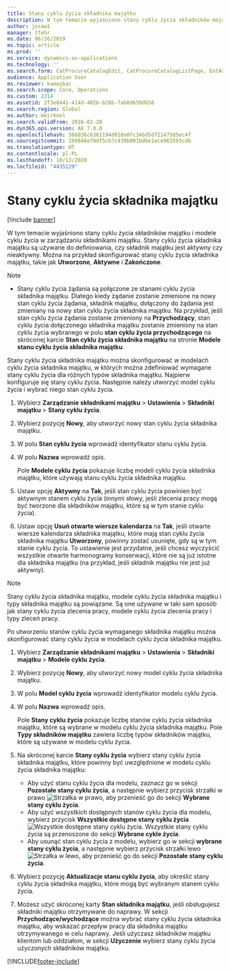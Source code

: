 ```yaml
---
title: Stany cyklu życia składnika majątku
description: W tym temacie wyjaśniono stany cyklu życia składników majątku i modele cyklu życia w zarządzaniu składnikami majątku.
author: josaw1
manager: tfehr
ms.date: 06/26/2019
ms.topic: article
ms.prod: ''
ms.service: dynamics-ax-applications
ms.technology: ''
ms.search.form: CatProcureCatalogEdit, CatProcureCatalogListPage, EntAssetLifecycleModelStateNext, EntAssetObjectLifecycleState, EntAssetLifecycleStateUpdate, EntAssetObjectLifecycleModel
audience: Application User
ms.reviewer: kamaybac
ms.search.scope: Core, Operations
ms.custom: 2214
ms.assetid: 2f3e0441-414d-402b-b28b-7ab0d650d658
ms.search.region: Global
ms.author: mkirknel
ms.search.validFrom: 2016-02-28
ms.dyn365.ops.version: AX 7.0.0
ms.openlocfilehash: 566036c6361194d910a0fc34bd5d72147585ec4f
ms.sourcegitcommit: 199848e78df5cb7c439b001bdbe1ece963593cdb
ms.translationtype: HT
ms.contentlocale: pl-PL
ms.lasthandoff: 10/13/2020
ms.locfileid: "4435129"
---
```

# <a name="asset-lifecycle-states"></a>Stany cyklu życia składnika majątku

[!include [banner](../../includes/banner.md)]

 

W tym temacie wyjaśniono stany cyklu życia składników majątku i modele cyklu życia w zarządzaniu składnikami majątku. Stany cyklu życia składnika majątku są używane do definiowania, czy składnik majątku jest aktywny czy nieaktywny. Można na przykład skonfigurować stany cyklu życia składnika majątku, takie jak **Utworzone**, **Aktywne** i **Zakończone**.

> [!NOTE]
> - Stany cyklu życia żądania są połączone ze stanami cyklu życia składnika majątku. Dlatego kiedy żądanie zostanie zmienione na nowy stan cyklu życia żądania, składnik majątku, dołączony do żądania jest zmieniany na nowy stan cyklu życia składnika majątku. Na przykład, jeśli stan cyklu życia żądania zostanie zmieniony na **Przychodzący**, stan cyklu życia dołączonego składnika majątku zostanie zmieniony na stan cyklu życia wybranego w polu **stan cyklu życia przychodzącego** na skróconej karcie **Stan cyklu życia składnika majątku** na stronie **Modele stanu cyklu życia składnika majątku**. 


Stany cyklu życia składnika majątku można skonfigurować w modelach cyklu życia składnika majątku, w których można zdefiniować wymagane stany cyklu życia dla różnych typów składnika majątku. Najpierw konfiguruje się stany cyklu życia. Następnie należy utworzyć model cyklu życia i wybrać niego stan cyklu życia.

1. Wybierz **Zarządzanie składnikami majątku** \> **Ustawienia** \> **Składniki majątku** \> **Stany cyklu życia**.
2. Wybierz pozycję **Nowy**, aby utworzyć nowy stan cyklu życia składnika majątku.
3. W polu **Stan cyklu życia** wprowadź identyfikator stanu cyklu życia.
4. W polu **Nazwa** wprowadź opis.

    Pole **Modele cyklu życia** pokazuje liczbę modeli cyklu życia składnika majątku, które używają stanu cyklu życia składnika majątku.

5. Ustaw opcję **Aktywny** na **Tak**, jeśli stan cyklu życia powinien być aktywnym stanem cyklu życia (innymi słowy, jeśli zlecenia pracy mogą być tworzone dla składników majątku, które są w tym stanie cyklu życia).
6. Ustaw opcję **Usuń otwarte wiersze kalendarza** na **Tak**, jeśli otwarte wiersze kalendarza składnika majątku, które mają stan cyklu życia składnika majątku **Utworzony**, powinny zostać usunięte, gdy są w tym stanie cyklu życia. To ustawienie jest przydatne, jeśli chcesz wyczyścić wszystkie otwarte harmonogramy konserwacji, które nie są już istotne dla składnika majątku (na przykład, jeśli składnik majątku nie jest już aktywny).

> [!NOTE]
> Stany cyklu życia składnika majątku, modele cyklu życia składnika majątku i typy składnika majątku są powiązane. Są one używane w taki sam sposób jak stany cyklu życia zlecenia pracy, modele cyklu życia zlecenia pracy i typy zleceń pracy. 


Po utworzeniu stanów cyklu życia wymaganego składnika majątku można skonfigurować stany cyklu życia w modelach cyklu życia składnika majątku.

1. Wybierz **Zarządzanie składnikami majątku** \> **Ustawienia** \> **Składniki majątku** \> **Modele cyklu życia**.
2. Wybierz pozycję **Nowy**, aby utworzyć nowy model cyklu życia składnika majątku.
3. W polu **Model cyklu życia** wprowadź identyfikator modelu cyklu życia.
4. W polu **Nazwa** wprowadź opis.

    Pole **Stany cyklu życia** pokazuje liczbę stanów cyklu życia składnika majątku, które są wybrane w modelu cyklu życia składnika majątku. Pole **Typy składników majątku** zawiera liczbę typów składników majątku, które są używane w modelu cyklu życia.

5. Na skróconej karcie **Stany cyklu życia** wybierz stany cyklu życia składnika majątku, które powinny być uwzględnione w modelu cyklu życia składnika majątku:

    - Aby użyć stanu cyklu życia dla modelu, zaznacz go w sekcji **Pozostałe stany cyklu życia**, a następnie wybierz przycisk strzałki w prawo ![Strzałka w prawo](media/15-setup-for-objects.png), aby przenieść go do sekcji **Wybrane stany cyklu życia**.
    - Aby użyć wszystkich dostępnych stanów cyklu życia dla modelu, wybierz przycisk **Wszystkie dostępne stany cyklu życia** ![Wszystkie dostępne stany cyklu życia](media/20-setup-for-objects.png). Wszystkie stany cyklu życia są przenoszone do sekcji **Wybrane cykle życia**.
    - Aby usunąć stan cyklu życia z modelu, wybierz go w sekcji **wybrane stany cyklu życia**, a następnie wybierz przycisk strzałki lewo ![Strzałka w lewo](media/16-setup-for-objects.png), aby przenieść go do sekcji **Pozostałe stany cyklu życia**.

6. Wybierz pozycję **Aktualizacje stanu cyklu życia**, aby określić stany cyklu życia składnika majątku, które mogą być wybranym stanem cyklu życia.
7. Możesz użyć skróconej karty **Stan składnika majątku**, jeśli obsługujesz składniki majątku otrzymywane do naprawy. W sekcji **Przychodzące/wychodzące** można wybrać stany cyklu życia składnika majątku, aby wskazać przepływ pracy dla składnika majątku otrzymywanego w celu naprawy. Jeśli użyczasz składników majątku klientom lub oddziałom, w sekcji **Użyczenie** wybierz stany cyklu życia użyczonych składników majątku.


[!INCLUDE[footer-include](../../../includes/footer-banner.md)]